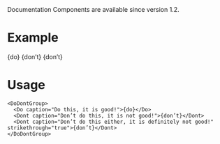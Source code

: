 <Banner title="Version Feature">
  Documentation Components are available since version 1.2.
</Banner>

# Example

<DoDontGroup>
  <Do caption="Do this, it is good!">{do}</Do>
  <Dont caption="Don’t do this, it is not good!">{don’t}</Dont>
  <Dont caption="Don’t do this either, it is absolutely aweful!" strikethrough="true">{don’t}</Dont>
</DoDontGroup>

# Usage

```
<DoDontGroup>
  <Do caption="Do this, it is good!">{do}</Do>
  <Dont caption="Don’t do this, it is not good!">{don’t}</Dont>
  <Dont caption="Don’t do this either, it is definitely not good!" strikethrough="true">{don’t}</Dont>
</DoDontGroup>
```
